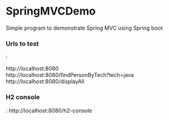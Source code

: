 # SpringMVCDemo
Simple program to demonstrate Spring MVC using Spring boot


<h3>Urls to test</h3> :

http://localhost:8080<br/>
http://localhost:8080/findPersonByTech?tech=java<br/>
http://localhost:8080/displayAll<br/>


<h3>H2 console</h3> : http://localhost:8080/h2-console
